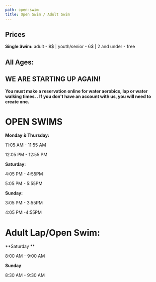 ```yaml
---
path: open-swim
title: Open Swim / Adult Swim
---
```

## Prices

**Single Swim:** adult - 8$ |  youth/senior - 6$ | 2 and under - free

## All Ages:

## **WE ARE STARTING UP AGAIN!**

**You must make a reservation online for water aerobics, lap or water walking times.  .  If you don't have an account with us, you will need to create one.**

# **OPEN SWIMS**

**Monday & Thursday:** 

11:05 AM - 11:55 AM

12:05 PM - 12:55 PM

**Saturday:**

4:05 PM - 4:55PM

5:05 PM - 5:55PM 

**Sunday:**

3:05 PM - 3:55PM

4:05 PM -4:55PM

# Adult Lap/Open Swim:

**Saturday **

8:00 AM - 9:00 AM

**Sunday** 

8:30 AM - 9:30 AM
